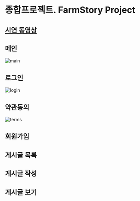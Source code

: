 # 종합프로젝트. FarmStory Project
## [시연 동영상]()
## 메인
![main](https://user-images.githubusercontent.com/111489860/235754799-58e43a08-6bb6-4600-9f1c-4da08df2741b.png)

## 로그인
![login](https://user-images.githubusercontent.com/111489860/235755079-42ac3846-941f-4dda-b768-f0a79c44053e.png)

## 약관동의
![terms](https://user-images.githubusercontent.com/111489860/235755328-9841c022-2506-4350-9863-6d14ab83eea1.png)

## 회원가입
## 게시글 목록
## 게시글 작성
## 게시글 보기

